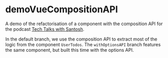# demoVueCompositionAPI

A demo of the refactorisation of a component with the composition API for the podcast [Tech Talks with Santosh](https://www.youtube.com/watch?v=vSo9WIz_9I0&amp;feature=youtu.be).

In the default branch, we use the composition API to extract most of the logic from the component `UserTodos`. The `withOptionsAPI` branch features the same component, but built this time with the options API.
